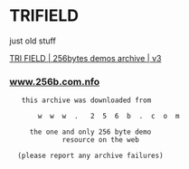 # TRIFIELD
just old stuff

[TRI FIELD | 256bytes demos archive | v3](https://web.archive.org/web/20061017102051/http://www.256b.com/demo/388)

### www.256b.com.nfo

```
   this archive was downloaded from

       w  w  w  .   2  5  6  b  .  c  o  m 

     the one and only 256 byte demo
             resource on the web

  (please report any archive failures)
```
